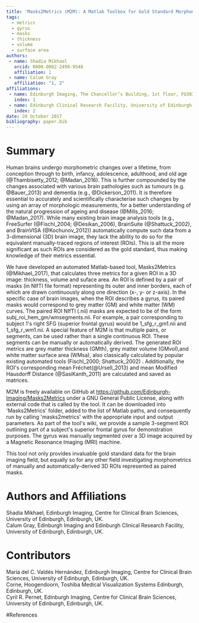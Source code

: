 ```yaml
---
title: 'Masks2Metrics (M2M): A Matlab Toolbox for Gold Standard Morphometrics'
tags:
  - metrics
  - gyrus
  - masks
  - thickness
  - volume
  - surface area
authors:
 - name: Shadia Mikhael
   orcid: 0000-0002-2490-9548
   affiliation: 1
 - name: Calum Gray
   affiliation: "1, 2"
affiliations:
 - name: Edinburgh Imaging, The Chancellor’s Building, 1st floor, FU303e, 49 Little France Crescent, Edinburgh, Scotland, UK, EH16 4SB.
   index: 1
 - name: Edinburgh Clinical Research Facility, University of Edinburgh, Edinburgh, UK.
   index: 2
date: 20 October 2017
bibliography: paper.bib
---
```



# Summary

Human brains undergo morphometric changes over a lifetime, from conception through to birth, infancy, adolescence, adulthood, and old age (@Thambisetty_2012; @Madan_2016). This is further compounded by the changes associated with various brain pathologies such as tumours (e.g. @Bauer_2013) and dementia (e.g., @Dickerson_2011). It is therefore essential to accurately and scientifically characterise such changes by using an array of morphologic measurements, for a better understanding of the natural progression of ageing and disease (@Mills_2016; @Madan_2017). While many existing brain image analysis tools (e.g., FreeSurfer (@Fischl_2004; @Desikan_2006), BrainSuite (@Shattuck_2002), and BrainVISA (@Kochunov_2012)) automatically compute such data from a 3-dimensional (3D) brain image, they lack the ability to do so for the equivalent manually-traced regions of interest (ROIs). This is all the more significant as such ROIs are considered as the gold standard, thus making knowledge of their metrics essential.


We have developed an automated Matlab-based tool, Masks2Metrics (@Mikhael_2017), that calculates three metrics for a given ROI in a 3D image: thickness, volume and suface area. An ROI is defined by a pair of masks (in NIfTI file format) representing its outer and inner borders, each of which are drawn continuously along one direction (x-, y- or z-axis). In the specific case of brain images, when the ROI describes a gyrus, its paired masks would correspond to grey matter (GM) and white matter (WM) curves. The paired ROI NIfTI (.nii) masks are expected to be of the form subj_roi_hem_gm/wmsegments.nii. For example, a pair corresponding to subject 1's right SFG (superior frontal gyrus) would be 1_sfg_r_gm1.nii and 1_sfg_r_wm1.nii. A special feature of M2M is that multiple pairs, or segments, can be used rather than a single continuous ROI. These segments can be manually or automatically derived. The generated ROI metrics are grey matter thickness (GMth), grey matter volume (GMvol),and white matter surface area (WMsa), also classically calculated by popular existing automated tools (Fischl_2000; Shattuck_2002) . Additionally, the ROI's corresponding mean Fréchet(@Ursell_2013) and mean Modified Hausdorff Distance (@SasiKanth_2011) are calculated and saved as matrices.


M2M is freely available on GitHub at https://github.com/Edinburgh-Imaging/Masks2Metrics under a GNU General Public License, along with external code that is called by the tool. It can be downloaded into 'Masks2Metrics' folder, added to the list of Matlab paths, and consequently run by calling 'masks2metrics' with the appropriate input and output parameters. As part of the tool's wiki, we provide a sample 3-segment ROI outlining part of a subject's superior frontal gyrus for demonstration purposes. The gyrus was manually segmented over a 3D image acquired by a Magnetic Resonance Imaging (MRI) machine. 

This tool not only provides invaluable gold standard data for the brain imaging field, but equally so for any other field investigating morphometrics of manually and automatically-derived 3D ROIs represented as paired masks.



# Authors and Affiliations
Shadia Mikhael, Edinburgh Imaging, Centre for Clinical Brain Sciences, University of Edinburgh, Edinburgh, UK.  
Calum Gray, Edinburgh Imaging and Edinburgh Clinical Research Facility, University of Edinburgh, Edinburgh, UK.  


# Contributors
Maria del C. Valdés Hernández, Edinburgh Imaging, Centre for Clinical Brain Sciences, University of Edinburgh, Edinburgh, UK.  
Corne, Hoogendoorn, Toshiba Medical Visualization Systems Edinburgh, Edinburgh, UK.  
Cyril R. Pernet, Edinburgh Imaging, Centre for Clinical Brain Sciences, University of Edinburgh, Edinburgh, UK.  

#References
